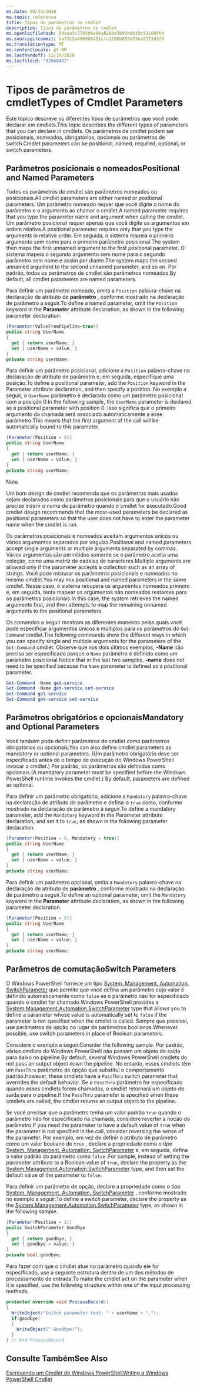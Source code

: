 ```yaml
---
ms.date: 09/13/2016
ms.topic: reference
title: Tipos de parâmetros de cmdlet
description: Tipos de parâmetros de cmdlet
ms.openlocfilehash: 8daaa3c778396e06a826de3b93e0610c51160fb4
ms.sourcegitcommit: ba7315a496986451cfc1296b659d73ea2373d3f0
ms.translationtype: MT
ms.contentlocale: pt-BR
ms.lasthandoff: 12/10/2020
ms.locfileid: "92660482"
---
```

# <a name="types-of-cmdlet-parameters"></a><span data-ttu-id="6a5a2-103">Tipos de parâmetros de cmdlet</span><span class="sxs-lookup"><span data-stu-id="6a5a2-103">Types of Cmdlet Parameters</span></span>

<span data-ttu-id="6a5a2-104">Este tópico descreve os diferentes tipos de parâmetros que você pode declarar em cmdlets.</span><span class="sxs-lookup"><span data-stu-id="6a5a2-104">This topic describes the different types of parameters that you can declare in cmdlets.</span></span> <span data-ttu-id="6a5a2-105">Os parâmetros de cmdlet podem ser posicionais, nomeados, obrigatórios, opcionais ou parâmetros de switch.</span><span class="sxs-lookup"><span data-stu-id="6a5a2-105">Cmdlet parameters can be positional, named, required, optional, or switch parameters.</span></span>

## <a name="positional-and-named-parameters"></a><span data-ttu-id="6a5a2-106">Parâmetros posicionais e nomeados</span><span class="sxs-lookup"><span data-stu-id="6a5a2-106">Positional and Named Parameters</span></span>

<span data-ttu-id="6a5a2-107">Todos os parâmetros de cmdlet são parâmetros nomeados ou posicionais.</span><span class="sxs-lookup"><span data-stu-id="6a5a2-107">All cmdlet parameters are either named or positional parameters.</span></span> <span data-ttu-id="6a5a2-108">Um parâmetro nomeado requer que você digite o nome do parâmetro e o argumento ao chamar o cmdlet.</span><span class="sxs-lookup"><span data-stu-id="6a5a2-108">A named parameter requires that you type the parameter name and argument when calling the cmdlet.</span></span> <span data-ttu-id="6a5a2-109">Um parâmetro posicional requer apenas que você digite os argumentos em ordem relativa.</span><span class="sxs-lookup"><span data-stu-id="6a5a2-109">A positional parameter requires only that you type the arguments in relative order.</span></span> <span data-ttu-id="6a5a2-110">Em seguida, o sistema mapeia o primeiro argumento sem nome para o primeiro parâmetro posicional.</span><span class="sxs-lookup"><span data-stu-id="6a5a2-110">The system then maps the first unnamed argument to the first positional parameter.</span></span> <span data-ttu-id="6a5a2-111">O sistema mapeia o segundo argumento sem nome para o segundo parâmetro sem nome e assim por diante.</span><span class="sxs-lookup"><span data-stu-id="6a5a2-111">The system maps the second unnamed argument to the second unnamed parameter, and so on.</span></span> <span data-ttu-id="6a5a2-112">Por padrão, todos os parâmetros de cmdlet são parâmetros nomeados.</span><span class="sxs-lookup"><span data-stu-id="6a5a2-112">By default, all cmdlet parameters are named parameters.</span></span>

<span data-ttu-id="6a5a2-113">Para definir um parâmetro nomeado, omita a `Position` palavra-chave na declaração de atributo de **parâmetro** , conforme mostrado na declaração de parâmetro a seguir.</span><span class="sxs-lookup"><span data-stu-id="6a5a2-113">To define a named parameter, omit the `Position` keyword in the **Parameter** attribute declaration, as shown in the following parameter declaration.</span></span>

```csharp
[Parameter(ValueFromPipeline=true)]
public string UserName
{
  get { return userName; }
  set { userName = value; }
}
private string userName;
```

<span data-ttu-id="6a5a2-114">Para definir um parâmetro posicional, adicione a `Position` palavra-chave na declaração de atributo de parâmetro e, em seguida, especifique uma posição.</span><span class="sxs-lookup"><span data-stu-id="6a5a2-114">To define a positional parameter, add the `Position` keyword in the Parameter attribute declaration, and then specify a position.</span></span> <span data-ttu-id="6a5a2-115">No exemplo a seguir, o `UserName` parâmetro é declarado como um parâmetro posicional com a posição 0.</span><span class="sxs-lookup"><span data-stu-id="6a5a2-115">In the following sample, the `UserName` parameter is declared as a positional parameter with position 0.</span></span> <span data-ttu-id="6a5a2-116">Isso significa que o primeiro argumento da chamada será associado automaticamente a esse parâmetro.</span><span class="sxs-lookup"><span data-stu-id="6a5a2-116">This means that the first argument of the call will be automatically bound to this parameter.</span></span>

```csharp
[Parameter(Position = 0)]
public string UserName
{
  get { return userName; }
  set { userName = value; }
}
private string userName;
```

> [!NOTE]
> <span data-ttu-id="6a5a2-117">Um bom design de cmdlet recomenda que os parâmetros mais usados sejam declarados como parâmetros posicionais para que o usuário não precise inserir o nome do parâmetro quando o cmdlet for executado.</span><span class="sxs-lookup"><span data-stu-id="6a5a2-117">Good cmdlet design recommends that the most-used parameters be declared as positional parameters so that the user does not have to enter the parameter name when the cmdlet is run.</span></span>

<span data-ttu-id="6a5a2-118">Os parâmetros posicionais e nomeados aceitam argumentos únicos ou vários argumentos separados por vírgulas.</span><span class="sxs-lookup"><span data-stu-id="6a5a2-118">Positional and named parameters accept single arguments or multiple arguments separated by commas.</span></span> <span data-ttu-id="6a5a2-119">Vários argumentos são permitidos somente se o parâmetro aceita uma coleção, como uma matriz de cadeias de caracteres.</span><span class="sxs-lookup"><span data-stu-id="6a5a2-119">Multiple arguments are allowed only if the parameter accepts a collection such as an array of strings.</span></span> <span data-ttu-id="6a5a2-120">Você pode misturar os parâmetros posicionais e nomeados no mesmo cmdlet.</span><span class="sxs-lookup"><span data-stu-id="6a5a2-120">You may mix positional and named parameters in the same cmdlet.</span></span> <span data-ttu-id="6a5a2-121">Nesse caso, o sistema recupera os argumentos nomeados primeiro e, em seguida, tenta mapear os argumentos não nomeados restantes para os parâmetros posicionais.</span><span class="sxs-lookup"><span data-stu-id="6a5a2-121">In this case, the system retrieves the named arguments first, and then attempts to map the remaining unnamed arguments to the positional parameters.</span></span>

<span data-ttu-id="6a5a2-122">Os comandos a seguir mostram as diferentes maneiras pelas quais você pode especificar argumentos únicos e múltiplos para os parâmetros do `Get-Command` cmdlet.</span><span class="sxs-lookup"><span data-stu-id="6a5a2-122">The following commands show the different ways in which you can specify single and multiple arguments for the parameters of the `Get-Command` cmdlet.</span></span> <span data-ttu-id="6a5a2-123">Observe que nos dois últimos exemplos, **-Name** não precisa ser especificado porque o `Name` parâmetro é definido como um parâmetro posicional.</span><span class="sxs-lookup"><span data-stu-id="6a5a2-123">Notice that in the last two samples, **-name** does not need to be specified because the `Name` parameter is defined as a positional parameter.</span></span>

```powershell
Get-Command -Name get-service
Get-Command -Name get-service,set-service
Get-Command get-service
Get-Command get-service,set-service
```

## <a name="mandatory-and-optional-parameters"></a><span data-ttu-id="6a5a2-124">Parâmetros obrigatórios e opcionais</span><span class="sxs-lookup"><span data-stu-id="6a5a2-124">Mandatory and Optional Parameters</span></span>

<span data-ttu-id="6a5a2-125">Você também pode definir parâmetros de cmdlet como parâmetros obrigatórios ou opcionais.</span><span class="sxs-lookup"><span data-stu-id="6a5a2-125">You can also define cmdlet parameters as mandatory or optional parameters.</span></span> <span data-ttu-id="6a5a2-126">(Um parâmetro obrigatório deve ser especificado antes de o tempo de execução do Windows PowerShell invocar o cmdlet.)  Por padrão, os parâmetros são definidos como opcionais.</span><span class="sxs-lookup"><span data-stu-id="6a5a2-126">(A mandatory parameter must be specified before the Windows PowerShell runtime invokes the cmdlet.)  By default, parameters are defined as optional.</span></span>

<span data-ttu-id="6a5a2-127">Para definir um parâmetro obrigatório, adicione a `Mandatory` palavra-chave na declaração de atributo de parâmetro e defina-a `true` como, conforme mostrado na declaração de parâmetro a seguir.</span><span class="sxs-lookup"><span data-stu-id="6a5a2-127">To define a mandatory parameter, add the `Mandatory` keyword in the Parameter attribute declaration, and set it to `true`, as shown in the following parameter declaration.</span></span>

```csharp
[Parameter(Position = 0, Mandatory = true)]
public string UserName
{
  get { return userName; }
  set { userName = value; }
}
private string userName;
```

<span data-ttu-id="6a5a2-128">Para definir um parâmetro opcional, omita a `Mandatory` palavra-chave na declaração de atributo de **parâmetro** , conforme mostrado na declaração de parâmetro a seguir.</span><span class="sxs-lookup"><span data-stu-id="6a5a2-128">To define an optional parameter, omit the `Mandatory` keyword in the **Parameter** attribute declaration, as shown in the following parameter declaration.</span></span>

```csharp
[Parameter(Position = 0)]
public string UserName
{
  get { return userName; }
  set { userName = value; }
}
private string userName;
```

## <a name="switch-parameters"></a><span data-ttu-id="6a5a2-129">Parâmetros de comutação</span><span class="sxs-lookup"><span data-stu-id="6a5a2-129">Switch Parameters</span></span>

<span data-ttu-id="6a5a2-130">O Windows PowerShell fornece um tipo [System. Management. Automation. SwitchParameter](/dotnet/api/System.Management.Automation.SwitchParameter) que permite que você defina um parâmetro cujo valor é definido automaticamente como `false` se o parâmetro não for especificado quando o cmdlet for chamado.</span><span class="sxs-lookup"><span data-stu-id="6a5a2-130">Windows PowerShell provides a [System.Management.Automation.SwitchParameter](/dotnet/api/System.Management.Automation.SwitchParameter) type that allows you to define a parameter whose value is automatically set to `false` if the parameter is not specified when the cmdlet is called.</span></span> <span data-ttu-id="6a5a2-131">Sempre que possível, use parâmetros de opção no lugar de parâmetros boolianos.</span><span class="sxs-lookup"><span data-stu-id="6a5a2-131">Whenever possible, use switch parameters in place of Boolean parameters.</span></span>

<span data-ttu-id="6a5a2-132">Considere o exemplo a seguir.</span><span class="sxs-lookup"><span data-stu-id="6a5a2-132">Consider the following sample.</span></span> <span data-ttu-id="6a5a2-133">Por padrão, vários cmdlets do Windows PowerShell não passam um objeto de saída para baixo no pipeline.</span><span class="sxs-lookup"><span data-stu-id="6a5a2-133">By default, several Windows PowerShell cmdlets do not pass an output object down the pipeline.</span></span> <span data-ttu-id="6a5a2-134">No entanto, esses cmdlets têm um `PassThru` parâmetro de opção que substitui o comportamento padrão.</span><span class="sxs-lookup"><span data-stu-id="6a5a2-134">However, these cmdlets have a `PassThru` switch parameter that overrides the default behavior.</span></span> <span data-ttu-id="6a5a2-135">Se o `PassThru` parâmetro for especificado quando esses cmdlets forem chamados, o cmdlet retornará um objeto de saída para o pipeline.</span><span class="sxs-lookup"><span data-stu-id="6a5a2-135">If the `PassThru` parameter is specified when these cmdlets are called, the cmdlet returns an output object to the pipeline.</span></span>

<span data-ttu-id="6a5a2-136">Se você precisar que o parâmetro tenha um valor padrão `true` quando o parâmetro não for especificado na chamada, considere reverter a noção do parâmetro.</span><span class="sxs-lookup"><span data-stu-id="6a5a2-136">If you need the parameter to have a default value of `true` when the parameter is not specified in the call, consider reversing the sense of the parameter.</span></span> <span data-ttu-id="6a5a2-137">Por exemplo, em vez de definir o atributo de parâmetro como um valor booliano de `true` , declare a propriedade como o tipo [System. Management. Automation. SwitchParameter](/dotnet/api/System.Management.Automation.SwitchParameter) e, em seguida, defina o valor padrão do parâmetro como `false` .</span><span class="sxs-lookup"><span data-stu-id="6a5a2-137">For sample, instead of setting the parameter attribute to a Boolean value of `true`, declare the property as the [System.Management.Automation.SwitchParameter](/dotnet/api/System.Management.Automation.SwitchParameter) type, and then set the default value of the parameter to `false`.</span></span>

<span data-ttu-id="6a5a2-138">Para definir um parâmetro de opção, declare a propriedade como o tipo [System. Management. Automation. SwitchParameter](/dotnet/api/System.Management.Automation.SwitchParameter) , conforme mostrado no exemplo a seguir.</span><span class="sxs-lookup"><span data-stu-id="6a5a2-138">To define a switch parameter, declare the property as the [System.Management.Automation.SwitchParameter](/dotnet/api/System.Management.Automation.SwitchParameter) type, as shown in the following sample.</span></span>

```csharp
[Parameter(Position = 1)]
public SwitchParameter GoodBye
{
  get { return goodbye; }
  set { goodbye = value; }
}
private bool goodbye;
```

<span data-ttu-id="6a5a2-139">Para fazer com que o cmdlet atue no parâmetro quando ele for especificado, use a seguinte estrutura dentro de um dos métodos de processamento de entrada.</span><span class="sxs-lookup"><span data-stu-id="6a5a2-139">To make the cmdlet act on the parameter when it is specified, use the following structure within one of the input processing methods.</span></span>

```csharp
protected override void ProcessRecord()
{
  WriteObject("Switch parameter test: " + userName + ".");
  if(goodbye)
  {
    WriteObject(" Goodbye!");
  }
} // End ProcessRecord
```

## <a name="see-also"></a><span data-ttu-id="6a5a2-140">Consulte Também</span><span class="sxs-lookup"><span data-stu-id="6a5a2-140">See Also</span></span>

[<span data-ttu-id="6a5a2-141">Escrevendo um Cmdlet do Windows PowerShell</span><span class="sxs-lookup"><span data-stu-id="6a5a2-141">Writing a Windows PowerShell Cmdlet</span></span>](./writing-a-windows-powershell-cmdlet.md)
